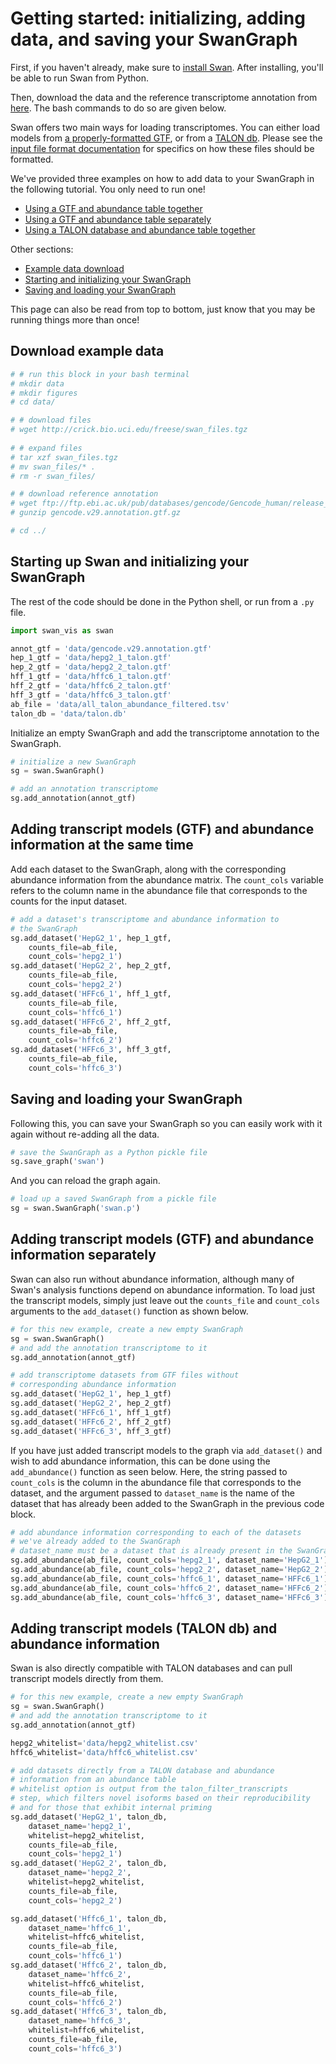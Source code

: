 #  Getting started: initializing, adding data, and saving your SwanGraph 

First, if you haven't already, make sure to [install Swan](../#installation).
After installing, you'll be able to run Swan from Python.

Then, download the data and the reference transcriptome annotation from [here](https://hpc.oit.uci.edu/~freese/swan_files/). The bash commands to do so are given below.

Swan offers two main ways for loading transcriptomes. You can either load models from [a properly-formatted GTF](getting_started.md#adding-transcript-models-gtf-and-abundance-information-at-the-same-time), or from a [TALON db](getting_started.md#adding-transcript-models-talon-db-and-abundance-information).
Please see the [input file format documentation](../faqs/file_formats.md) for specifics on how these files should be formatted.

We've provided three examples on how to add data to your SwanGraph in the following tutorial. You only need to run one!
* [Using a GTF and abundance table together](getting_started.md#adding-transcript-models-gtf-and-abundance-information-at-the-same-time)
* [Using a GTF and abundance table separately](getting_started.md#adding-transcript-models-gtf-and-abundance-information-separately)
* [Using a TALON database and abundance table together](getting_started.md#adding-transcript-models-talon-db-and-abundance-information)

Other sections: 
* [Example data download](getting_started.md#download-example-data)
* [Starting and initializing your SwanGraph](getting_started.md#starting-up-swan-and-initializing-your-swangraph)
* [Saving and loading your SwanGraph](getting_started.md#saving-and-loading-your-swangraph)

This page can also be read from top to bottom, just know that you may be running things more than once!

## Download example data

```bash
# # run this block in your bash terminal
# mkdir data
# mkdir figures
# cd data/

# # download files
# wget http://crick.bio.uci.edu/freese/swan_files.tgz
    
# # expand files 
# tar xzf swan_files.tgz
# mv swan_files/* .
# rm -r swan_files/

# # download reference annotation
# wget ftp://ftp.ebi.ac.uk/pub/databases/gencode/Gencode_human/release_29/gencode.v29.annotation.gtf.gz
# gunzip gencode.v29.annotation.gtf.gz

# cd ../
```

## Starting up Swan and initializing your SwanGraph

The rest of the code should be done in the Python shell, or run from a `.py` file. 


```python
import swan_vis as swan
```


```python
annot_gtf = 'data/gencode.v29.annotation.gtf'
hep_1_gtf = 'data/hepg2_1_talon.gtf'
hep_2_gtf = 'data/hepg2_2_talon.gtf'
hff_1_gtf = 'data/hffc6_1_talon.gtf'
hff_2_gtf = 'data/hffc6_2_talon.gtf'
hff_3_gtf = 'data/hffc6_3_talon.gtf'
ab_file = 'data/all_talon_abundance_filtered.tsv'
talon_db = 'data/talon.db'
```

Initialize an empty SwanGraph and add the transcriptome annotation to the SwanGraph.

```python
# initialize a new SwanGraph
sg = swan.SwanGraph() 

# add an annotation transcriptome 
sg.add_annotation(annot_gtf)
```

## Adding transcript models \(GTF\) and abundance information at the same time

Add each dataset to the SwanGraph, along with the corresponding abundance information from the abundance matrix. The `count_cols` variable refers to the column name in the abundance file that corresponds to the counts for the input dataset.

```python
# add a dataset's transcriptome and abundance information to
# the SwanGraph
sg.add_dataset('HepG2_1', hep_1_gtf,
    counts_file=ab_file,
    count_cols='hepg2_1')
sg.add_dataset('HepG2_2', hep_2_gtf,
    counts_file=ab_file,
    count_cols='hepg2_2')
sg.add_dataset('HFFc6_1', hff_1_gtf,
    counts_file=ab_file,
    count_cols='hffc6_1')
sg.add_dataset('HFFc6_2', hff_2_gtf,
    counts_file=ab_file,
    count_cols='hffc6_2')
sg.add_dataset('HFFc6_3', hff_3_gtf,
    counts_file=ab_file,
    count_cols='hffc6_3')
```

## Saving and loading your SwanGraph

Following this, you can save your SwanGraph so you can easily work with it again without re-adding all the data.

```python
# save the SwanGraph as a Python pickle file
sg.save_graph('swan')
```

And you can reload the graph again.

```python
# load up a saved SwanGraph from a pickle file
sg = swan.SwanGraph('swan.p')
```

## Adding transcript models \(GTF\) and abundance information separately

Swan can also run without abundance information, although many of Swan's analysis functions depend on abundance information. To load just the transcript models, simply just leave out the `counts_file` and `count_cols` arguments to the `add_dataset()` function as shown below.

```python
# for this new example, create a new empty SwanGraph
sg = swan.SwanGraph()
# and add the annotation transcriptome to it
sg.add_annotation(annot_gtf)
```

```python
# add transcriptome datasets from GTF files without
# corresponding abundance information
sg.add_dataset('HepG2_1', hep_1_gtf)
sg.add_dataset('HepG2_2', hep_2_gtf)
sg.add_dataset('HFFc6_1', hff_1_gtf)
sg.add_dataset('HFFc6_2', hff_2_gtf)
sg.add_dataset('HFFc6_3', hff_3_gtf)
```

If you have just added transcript models to the graph via `add_dataset()` and wish to add abundance information, this can be done using the `add_abundance()` function as seen below. Here, the string passed to `count_cols` is the column in the abundance file that corresponds to the dataset, and the argument passed to `dataset_name` is the name of the dataset that has already been added to the SwanGraph in the previous code block.

```python
# add abundance information corresponding to each of the datasets
# we've already added to the SwanGraph
# dataset_name must be a dataset that is already present in the SwanGraph
sg.add_abundance(ab_file, count_cols='hepg2_1', dataset_name='HepG2_1')
sg.add_abundance(ab_file, count_cols='hepg2_2', dataset_name='HepG2_2')
sg.add_abundance(ab_file, count_cols='hffc6_1', dataset_name='HFFc6_1')
sg.add_abundance(ab_file, count_cols='hffc6_2', dataset_name='HFFc6_2')
sg.add_abundance(ab_file, count_cols='hffc6_3', dataset_name='HFFc6_3')
```

## Adding transcript models \(TALON db\) and abundance information

Swan is also directly compatible with TALON databases and can pull transcript models directly from them.

```python
# for this new example, create a new empty SwanGraph
sg = swan.SwanGraph()
# and add the annotation transcriptome to it
sg.add_annotation(annot_gtf)
```

```python
hepg2_whitelist='data/hepg2_whitelist.csv'
hffc6_whitelist='data/hffc6_whitelist.csv'
```

```python
# add datasets directly from a TALON database and abundance
# information from an abundance table
# whitelist option is output from the talon_filter_transcripts
# step, which filters novel isoforms based on their reproducibility
# and for those that exhibit internal priming
sg.add_dataset('HepG2_1', talon_db,
    dataset_name='hepg2_1',
    whitelist=hepg2_whitelist,
    counts_file=ab_file,
    count_cols='hepg2_1')
sg.add_dataset('HepG2_2', talon_db,
    dataset_name='hepg2_2',
    whitelist=hepg2_whitelist,
    counts_file=ab_file,
    count_cols='hepg2_2')

sg.add_dataset('Hffc6_1', talon_db,
    dataset_name='hffc6_1',
    whitelist=hffc6_whitelist,
    counts_file=ab_file,
    count_cols='hffc6_1')
sg.add_dataset('Hffc6_2', talon_db,
    dataset_name='hffc6_2',
    whitelist=hffc6_whitelist,
    counts_file=ab_file,
    count_cols='hffc6_2')
sg.add_dataset('Hffc6_3', talon_db,
    dataset_name='hffc6_3',
    whitelist=hffc6_whitelist,
    counts_file=ab_file,
    count_cols='hffc6_3')
```

